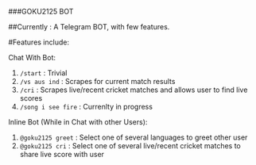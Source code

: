 ###GOKU2125 BOT

##Currently : A Telegram BOT, with few features.

#Features include:

Chat With Bot:

1. `/start` : Trivial
2. `/vs aus ind` : Scrapes for current match results
3. `/cri` : Scrapes live/recent cricket matches and allows user to find live scores
4. `/song i see fire` : Currenlty in progress

Inline Bot (While in Chat with other Users):

1. `@goku2125 greet` : Select one of several languages to greet other user
2. `@goku2125 cri` : Select one of several live/recent cricket matches to share live score with user